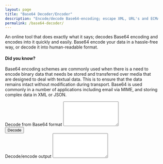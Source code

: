 ```yaml
---
layout: page
title: "Base64 Decoder/Encoder"
description: "Encode/decode Base64-encoding; escape XML, URL's and ECMAScript; translate to UTF-8."
permalink: /base64-decoder/
---
```


An online tool that does exactly what it says; decodes Base64 encoding and encodes into it quickly and easily. Base64 encode your data in a hassle-free way, or decode it into human-readable format.

#### Did you know?

Base64 encoding schemes are commonly used when there is a need to encode binary data that needs be stored and transferred over media that are designed to deal with textual data. This is to ensure that the data remains intact without modification during transport. Base64 is used commonly in a number of applications including email via MIME, and storing complex data in XML or JSON.

<form>
  <div class="form-group">
    <label for="inputBase64">Decode from Base64 format</label>
    <textarea class="form-control" id="inputBase64" rows="5"></textarea>
  </div>
  <button type="button" class="btn btn-primary">Decode</button>
  <div class="form-group">
    <label for="outputDecodeEncode">Decode/encode output</label>
    <textarea class="form-control" id="outputDecodeEncode" rows="5"></textarea>
  </div>
</form>
